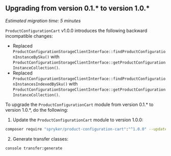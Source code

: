 ## Upgrading from version 0.1.* to version 1.0.*

*Estimated migration time: 5 minutes*

`ProductConfigurationCart` v1.0.0 introduces the following backward incompatible changes:

* Replaced `ProductConfigurationStorageClientInterface::findProductConfigurationInstanceBySku()` with `ProductConfigurationStorageClientInterface::getProductConfigurationInstanceCollection()`.
* Replaced `ProductConfigurationStorageClientInterface::findProductConfigurationInstancesIndexedBySku()` with `ProductConfigurationStorageClientInterface::getProductConfigurationInstanceCollection()`.

To upgrade the `ProductConfigurationCart` module from version 0.1.* to version 1.0.*, do the following:

1. Update the `ProductConfigurationCart` module to version 1.0.0:

```bash
composer require "spryker/product-configuration-cart":"^1.0.0" --update-with-dependencies
```

2. Generate transfer classes:

```bash
console transfer:generate
```